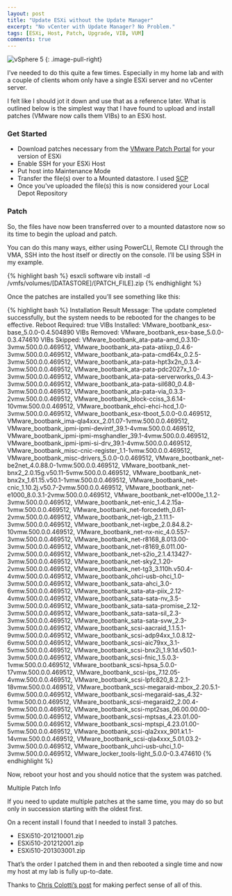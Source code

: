 ```yaml
---
layout: post
title: "Update ESXi without the Update Manager"
excerpt: "No vCenter with Update Manager? No Problem."
tags: [ESXi, Host, Patch, Upgrade, VIB, VUM]
comments: true
---
```


![vSphere 5][1]
{: .image-pull-right}

I’ve needed to do this quite a few times. Especially in my home lab and with a couple of clients whom only have a single ESXi server and no vCenter server.

I felt like I should jot it down and use that as a reference later. What is outlined below is the simplest way that I have found to upload and install patches (VMware now calls them VIBs) to an ESXi host.

### Get Started

* Download patches necessary from the [VMware Patch Portal](http://www.vmware.com/patchmgr/findPatch.portal) for your version of ESXi
* Enable SSH for your ESXi Host
* Put host into Maintenance Mode
* Transfer the file(s) over to a Mounted datastore. I used [SCP](http://winscp.net/eng/download.php)
* Once you've uploaded the file(s) this is now considered your Local Depot Repository

### Patch

So, the files have now been transferred over to a mounted datastore now so its time to begin the upload and patch.

You can do this many ways, either using PowerCLI, Remote CLI through the VMA, SSH into the host itself or directly on the console. I’ll be using SSH in my example.

{% highlight bash %}
esxcli software vib install -d /vmfs/volumes/[DATASTORE]/[PATCH_FILE].zip
{% endhighlight %}

Once the patches are installed you’ll see something like this:

{% highlight bash %}
Installation Result
Message: The update completed successfully, but the system needs to be rebooted for the changes to be effective.
Reboot Required: true
VIBs Installed: VMware_bootbank_esx-base_5.0.0-0.4.504890
VIBs Removed: VMware_bootbank_esx-base_5.0.0-0.3.474610
VIBs Skipped: VMware_bootbank_ata-pata-amd_0.3.10-3vmw.500.0.0.469512, VMware_bootbank_ata-pata-atiixp_0.4.6-3vmw.500.0.0.469512, VMware_bootbank_ata-pata-cmd64x_0.2.5-3vmw.500.0.0.469512, VMware_bootbank_ata-pata-hpt3x2n_0.3.4-3vmw.500.0.0.469512, VMware_bootbank_ata-pata-pdc2027x_1.0-3vmw.500.0.0.469512, VMware_bootbank_ata-pata-serverworks_0.4.3-3vmw.500.0.0.469512, VMware_bootbank_ata-pata-sil680_0.4.8-3vmw.500.0.0.469512, VMware_bootbank_ata-pata-via_0.3.3-2vmw.500.0.0.469512, VMware_bootbank_block-cciss_3.6.14-10vmw.500.0.0.469512, VMware_bootbank_ehci-ehci-hcd_1.0-3vmw.500.0.0.469512, VMware_bootbank_esx-tboot_5.0.0-0.0.469512, VMware_bootbank_ima-qla4xxx_2.01.07-1vmw.500.0.0.469512, VMware_bootbank_ipmi-ipmi-devintf_39.1-4vmw.500.0.0.469512, VMware_bootbank_ipmi-ipmi-msghandler_39.1-4vmw.500.0.0.469512, VMware_bootbank_ipmi-ipmi-si-drv_39.1-4vmw.500.0.0.469512, VMware_bootbank_misc-cnic-register_1.1-1vmw.500.0.0.469512, VMware_bootbank_misc-drivers_5.0.0-0.0.469512, VMware_bootbank_net-be2net_4.0.88.0-1vmw.500.0.0.469512, VMware_bootbank_net-bnx2_2.0.15g.v50.11-5vmw.500.0.0.469512, VMware_bootbank_net-bnx2x_1.61.15.v50.1-1vmw.500.0.0.469512, VMware_bootbank_net-cnic_1.10.2j.v50.7-2vmw.500.0.0.469512, VMware_bootbank_net-e1000_8.0.3.1-2vmw.500.0.0.469512, VMware_bootbank_net-e1000e_1.1.2-3vmw.500.0.0.469512, VMware_bootbank_net-enic_1.4.2.15a-1vmw.500.0.0.469512, VMware_bootbank_net-forcedeth_0.61-2vmw.500.0.0.469512, VMware_bootbank_net-igb_2.1.11.1-3vmw.500.0.0.469512, VMware_bootbank_net-ixgbe_2.0.84.8.2-10vmw.500.0.0.469512, VMware_bootbank_net-nx-nic_4.0.557-3vmw.500.0.0.469512, VMware_bootbank_net-r8168_8.013.00-3vmw.500.0.0.469512, VMware_bootbank_net-r8169_6.011.00-2vmw.500.0.0.469512, VMware_bootbank_net-s2io_2.1.4.13427-3vmw.500.0.0.469512, VMware_bootbank_net-sky2_1.20-2vmw.500.0.0.469512, VMware_bootbank_net-tg3_3.110h.v50.4-4vmw.500.0.0.469512, VMware_bootbank_ohci-usb-ohci_1.0-3vmw.500.0.0.469512, VMware_bootbank_sata-ahci_3.0-6vmw.500.0.0.469512, VMware_bootbank_sata-ata-piix_2.12-4vmw.500.0.0.469512, VMware_bootbank_sata-sata-nv_3.5-3vmw.500.0.0.469512, VMware_bootbank_sata-sata-promise_2.12-3vmw.500.0.0.469512, VMware_bootbank_sata-sata-sil_2.3-3vmw.500.0.0.469512, VMware_bootbank_sata-sata-svw_2.3-3vmw.500.0.0.469512, VMware_bootbank_scsi-aacraid_1.1.5.1-9vmw.500.0.0.469512, VMware_bootbank_scsi-adp94xx_1.0.8.12-6vmw.500.0.0.469512, VMware_bootbank_scsi-aic79xx_3.1-5vmw.500.0.0.469512, VMware_bootbank_scsi-bnx2i_1.9.1d.v50.1-3vmw.500.0.0.469512, VMware_bootbank_scsi-fnic_1.5.0.3-1vmw.500.0.0.469512, VMware_bootbank_scsi-hpsa_5.0.0-17vmw.500.0.0.469512, VMware_bootbank_scsi-ips_7.12.05-4vmw.500.0.0.469512, VMware_bootbank_scsi-lpfc820_8.2.2.1-18vmw.500.0.0.469512, VMware_bootbank_scsi-megaraid-mbox_2.20.5.1-6vmw.500.0.0.469512, VMware_bootbank_scsi-megaraid-sas_4.32-1vmw.500.0.0.469512, VMware_bootbank_scsi-megaraid2_2.00.4-9vmw.500.0.0.469512, VMware_bootbank_scsi-mpt2sas_06.00.00.00-5vmw.500.0.0.469512, VMware_bootbank_scsi-mptsas_4.23.01.00-5vmw.500.0.0.469512, VMware_bootbank_scsi-mptspi_4.23.01.00-5vmw.500.0.0.469512, VMware_bootbank_scsi-qla2xxx_901.k1.1-14vmw.500.0.0.469512, VMware_bootbank_scsi-qla4xxx_5.01.03.2-3vmw.500.0.0.469512, VMware_bootbank_uhci-usb-uhci_1.0-3vmw.500.0.0.469512, VMware_locker_tools-light_5.0.0-0.3.474610
{% endhighlight %}

Now, reboot your host and you should notice that the system was patched.

Multiple Patch Info

If you need to update multiple patches at the same time, you may do so but only in succession starting with the oldest first.

On a recent install I found that I needed to install 3 patches.

* ESXi510-201210001.zip
* ESXi510-201212001.zip
* ESXi510-201303001.zip

That’s the order I patched them in and then rebooted a single time and now my host at my lab is fully up-to-date.

Thanks to [Chris Colotti’s post](http://www.chriscolotti.us/vmware/vsphere/how-to-patch-vsphere-5-esxi-without-update-manager/) for making perfect sense of all of this.

[1]: http://i2.wp.com/vsphere-land.com/wp-content/uploads/vsphere5-300x160.png